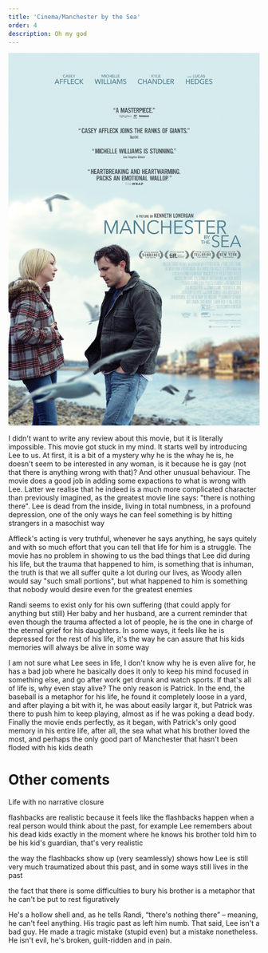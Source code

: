```yaml
---
title: 'Cinema/Manchester by the Sea'
order: 4
description: Oh my god
---
```


![alt text](image.png)

I didn't want to write any review about this movie, but it is literally impossible.
This movie got stuck in my mind. It starts well by introducing Lee to us.
At first, it is a bit of a mystery why he is the whay he is, he doesn't seem
to be interested in any woman, is it because he is gay (not that there is anything wrong with that)? And other unusual behaviour. The movie does a good job in adding some expactions to what is
wrong with Lee. Latter we realise that he indeed is a much more complicated
character than previously imagined, as the greatest movie line says:
"there is nothing there". Lee is dead from the inside, living in total
numbness, in a profound depression, one of the only ways he can feel
something is by hitting strangers in a masochist way

Affleck's acting is very truthful, whenever he says anything,
he says quitely and with so much effort that you can tell
that life for him is a struggle. The movie has no problem in showing
to us the bad things that Lee did during his life, but the trauma
that happened to him, is something that is inhuman, the truth is that
we all suffer quite a lot during our lives, as Woody allen would say
"such small portions", but what happened to him is something that nobody
would desire even for the greatest enemies

Randi seems to exist only for his own suffering (that could apply for anything but still)
Her baby and her husband, are a current reminder that even though the
trauma affected a lot of people, he is the one in charge of the eternal
grief for his daughters. In some ways, it feels like he is depressed for the rest
of his life, it's the way he can assure that his kids memories will always be
alive in some way

I am not sure what Lee sees in life, I don't know why he is even alive for,
he has a bad job where he basically does it only to keep his mind focused in
something else, and go after work get drunk and watch sports. If that's all
of life is, why even stay alive? The only reason is Patrick. In the end,
the baseball is a metaphor for
his life, he found it completely loose in a yard, and after playing a bit
with it, he was about easily largar it, but Patrick was
there to push him to keep playing, almost as if he was poking a dead body. Finally the movie ends
perfectly, as it began, with Patrick's only good memory in his entire life,
after all, the sea what what his brother loved the most, and perhaps the only
good part of Manchester that hasn't been floded with his kids death

# Other coments

Life with no narrative closure

flashbacks are realistic because it feels like the flashbacks happen when a real person
would think about the past, for example Lee remembers about his dead kids exactly in the
moment where he knows his brother told him to be his kid's guardian, that's very realistic

the way the flashbacks show up (very seamlessly) shows how Lee is still very much traumatized
about this past, and in some ways still lives in the past

the fact that there is some difficulties to bury his brother is a metaphor that he can't be
put to rest figuratively

He's a hollow shell and, as he tells Randi, “there's nothing there” – meaning, he can't feel anything. His tragic past as left him numb. That said, Lee isn't a bad guy. He made a tragic mistake (stupid even) but a mistake nonetheless. He isn't evil, he's broken, guilt-ridden and in pain.